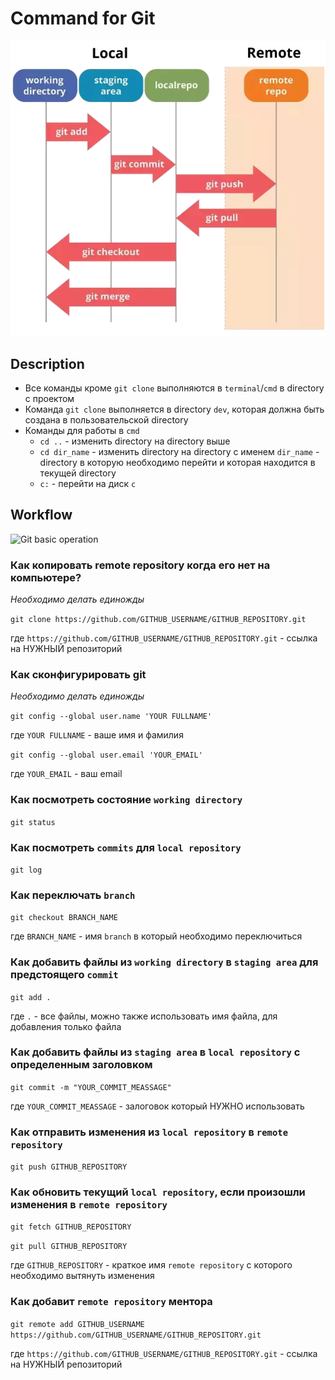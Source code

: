 # Command for Git
![Git basic operation](/img/git-basic-operations.webp)

## Description

- Все команды кроме `git clone` выполняются в `terminal`/`cmd` в directory с проектом
- Команда `git clone` выполняется в directory `dev`, которая должна быть создана в пользовательской directory
- Команды для работы в `cmd`
    - `cd ..` - изменить directory на directory выше
    - `cd dir_name` - изменить directory на directory с именем `dir_name` - directory в которую необходимо перейти и которая находится в текущей directory
    - `c:` - перейти на диск `c`

## Workflow
![Git basic operation](/img/execute-using-git-bash.svg)

### Как копировать remote repository когда его нет на компьютере?

*Необходимо делать единожды*

`git clone https://github.com/GITHUB_USERNAME/GITHUB_REPOSITORY.git`

где `https://github.com/GITHUB_USERNAME/GITHUB_REPOSITORY.git` - ссылка на НУЖНЫЙ репозиторий


### Как сконфигурировать git

*Необходимо делать единожды*

`git config --global user.name 'YOUR FULLNAME'`

где `YOUR FULLNAME` - ваше имя и фамилия

`git config --global user.email 'YOUR_EMAIL'`

где `YOUR_EMAIL` - ваш email

### Как посмотреть состояние `working directory`

`git status`


### Как посмотреть `commits` для `local repository`

`git log`

### Как переключать `branch`

`git checkout BRANCH_NAME`

где `BRANCH_NAME` - имя `branch` в который необходимо переключиться

### Как добавить файлы из `working directory` в `staging area` для предстоящего `commit` 

`git add .`

где `.` - все файлы, можно также использовать имя файла, для добавления только файла

### Как добавить файлы из `staging area` в `local repository` с определенным заголовком 

`git commit -m "YOUR_COMMIT_MEASSAGE"`

где `YOUR_COMMIT_MEASSAGE` - залоговок который НУЖНО использовать

### Как отправить изменения из `local repository` в `remote repository`

`git push GITHUB_REPOSITORY`

### Как обновить текущий `local repository`, если произошли изменения в `remote repository`

`git fetch GITHUB_REPOSITORY`

`git pull GITHUB_REPOSITORY`

где `GITHUB_REPOSITORY` - краткое имя `remote repository` с которого необходимо вытянуть изменения

### Как добавит `remote repository` ментора

`git remote add GITHUB_USERNAME https://github.com/GITHUB_USERNAME/GITHUB_REPOSITORY.git`

где `https://github.com/GITHUB_USERNAME/GITHUB_REPOSITORY.git` - ссылка на НУЖНЫЙ репозиторий